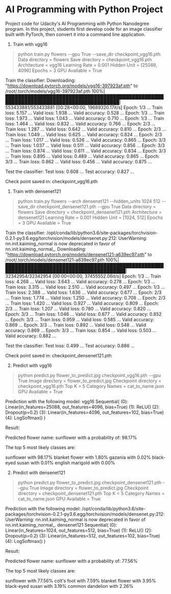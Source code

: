 # AI Programming with Python Project

Project code for Udacity's AI Programming with Python Nanodegree program. In this project, students first develop code for an image classifier built with PyTorch, then convert it into a command line application.

1. Train with vgg16
> python train.py flowers --gpu True --save_dir checkpoint_vgg16.pth
Data directory     = flowers
Save directory     = checkpoint_vgg16.pth
Architecture       = vgg16
Learning Rate      = 0.001
Hidden Unit        = [25088, 4096]
Epochs             = 3
GPU Available      = True

Train the classifier:
Downloading: "https://download.pytorch.org/models/vgg16-397923af.pth" to /root/.torch/models/vgg16-397923af.pth
100%|██████████████████████████████████████████████████████████████████████████████████████| 553433881/553433881 [00:28<00:00, 19689320.17it/s]
Epoch: 1/3 ...  Train loss: 5.157 ...  Valid loss: 1.938 ...  Valid accuracy: 0.528 ... 
Epoch: 1/3 ...  Train loss: 1.973 ...  Valid loss: 1.043 ...  Valid accuracy: 0.710 ... 
Epoch: 1/3 ...  Train loss: 1.464 ...  Valid loss: 0.832 ...  Valid accuracy: 0.766 ... 
Epoch: 2/3 ...  Train loss: 1.287 ...  Valid loss: 0.642 ...  Valid accuracy: 0.810 ... 
Epoch: 2/3 ...  Train loss: 1.049 ...  Valid loss: 0.625 ...  Valid accuracy: 0.824 ... 
Epoch: 2/3 ...  Train loss: 1.017 ...  Valid loss: 0.526 ...  Valid accuracy: 0.865 ... 
Epoch: 3/3 ...  Train loss: 1.037 ...  Valid loss: 0.511 ...  Valid accuracy: 0.856 ... 
Epoch: 3/3 ...  Train loss: 0.874 ...  Valid loss: 0.611 ...  Valid accuracy: 0.834 ... 
Epoch: 3/3 ...  Train loss: 0.895 ...  Valid loss: 0.489 ...  Valid accuracy: 0.865 ... 
Epoch: 3/3 ...  Train loss: 0.862 ...  Valid loss: 0.456 ...  Valid accuracy: 0.875 ... 

Test the classifier:
Test loss: 0.608 ...  Test accuracy: 0.827 ... 

Check point saved in: checkpoint_vgg16.pth

1. Train with densenet121
> python train.py flowers --arch densenet121 --hidden_units 1024 512 --save_dir checkpoint_densenet121.pth --gpu True
Data directory     = flowers
Save directory     = checkpoint_densenet121.pth
Architecture       = densenet121
Learning Rate      = 0.001
Hidden Unit        = [1024, 512]
Epochs             = 3
GPU Available      = True

Train the classifier:
/opt/conda/lib/python3.6/site-packages/torchvision-0.2.1-py3.6.egg/torchvision/models/densenet.py:212: UserWarning: nn.init.kaiming_normal is now deprecated in favor of nn.init.kaiming_normal_.
Downloading: "https://download.pytorch.org/models/densenet121-a639ec97.pth" to /root/.torch/models/densenet121-a639ec97.pth
100%|████████████████████████████████████████████████████████████████████████████████████████| 32342954/32342954 [00:00<00:00, 37455552.06it/s]
Epoch: 1/3 ...  Train loss: 4.268 ...  Valid loss: 3.643 ...  Valid accuracy: 0.278 ... 
Epoch: 1/3 ...  Train loss: 3.315 ...  Valid loss: 2.510 ...  Valid accuracy: 0.497 ... 
Epoch: 1/3 ...  Train loss: 2.388 ...  Valid loss: 1.636 ...  Valid accuracy: 0.677 ... 
Epoch: 2/3 ...  Train loss: 1.774 ...  Valid loss: 1.250 ...  Valid accuracy: 0.708 ... 
Epoch: 2/3 ...  Train loss: 1.420 ...  Valid loss: 0.927 ...  Valid accuracy: 0.809 ... 
Epoch: 2/3 ...  Train loss: 1.207 ...  Valid loss: 0.780 ...  Valid accuracy: 0.820 ... 
Epoch: 3/3 ...  Train loss: 1.046 ...  Valid loss: 0.677 ...  Valid accuracy: 0.852 ... 
Epoch: 3/3 ...  Train loss: 0.959 ...  Valid loss: 0.585 ...  Valid accuracy: 0.869 ... 
Epoch: 3/3 ...  Train loss: 0.892 ...  Valid loss: 0.548 ...  Valid accuracy: 0.869 ... 
Epoch: 3/3 ...  Train loss: 0.854 ...  Valid loss: 0.503 ...  Valid accuracy: 0.882 ... 

Test the classifier:
Test loss: 0.499 ...  Test accuracy: 0.886 ... 

Check point saved in: checkpoint_densenet121.pth

2. Predict with vgg16
> python predict.py flower_to_predict.jpg checkpoint_vgg16.pth --gpu True
Image directory       = flower_to_predict.jpg
Checkpoint directory  = checkpoint_vgg16.pth
Top K                 = 5
Category Names        = cat_to_name.json
GPU Available         = True

Prediction with the following model:
vgg16
Sequential(
  (0): Linear(in_features=25088, out_features=4096, bias=True)
  (1): ReLU()
  (2): Dropout(p=0.2)
  (3): Linear(in_features=4096, out_features=102, bias=True)
  (4): LogSoftmax()
)

Result:

Predicted flower name: sunflower with a probability of: 98.17%

The top 5 most likely classes are:

sunflower with 98.17%
blanket flower with 1.80%
gazania with 0.02%
black-eyed susan with 0.01%
english marigold with 0.00%

2. Predict with densenet121
> python predict.py flower_to_predict.jpg checkpoint_densenet121.pth --gpu True
Image directory       = flower_to_predict.jpg
Checkpoint directory  = checkpoint_densenet121.pth
Top K                 = 5
Category Names        = cat_to_name.json
GPU Available         = True

Prediction with the following model:
/opt/conda/lib/python3.6/site-packages/torchvision-0.2.1-py3.6.egg/torchvision/models/densenet.py:212: UserWarning: nn.init.kaiming_normal is now deprecated in favor of nn.init.kaiming_normal_.
densenet121
Sequential(
  (0): Linear(in_features=1024, out_features=512, bias=True)
  (1): ReLU()
  (2): Dropout(p=0.2)
  (3): Linear(in_features=512, out_features=102, bias=True)
  (4): LogSoftmax()
)

Result:

Predicted flower name: sunflower with a probability of: 77.56%

The top 5 most likely classes are:

sunflower with 77.56%
colt's foot with 7.59%
blanket flower with 3.95%
black-eyed susan with 3.19%
common dandelion with 2.26%
